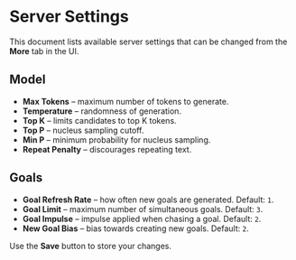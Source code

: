# Server Settings

This document lists available server settings that can be changed from the **More** tab in the UI.

## Model
- **Max Tokens** – maximum number of tokens to generate.
- **Temperature** – randomness of generation.
- **Top K** – limits candidates to top K tokens.
- **Top P** – nucleus sampling cutoff.
- **Min P** – minimum probability for nucleus sampling.
- **Repeat Penalty** – discourages repeating text.

## Goals
- **Goal Refresh Rate** – how often new goals are generated. Default: `1`.
- **Goal Limit** – maximum number of simultaneous goals. Default: `3`.
- **Goal Impulse** – impulse applied when chasing a goal. Default: `2`.
- **New Goal Bias** – bias towards creating new goals. Default: `2`.

Use the **Save** button to store your changes.

